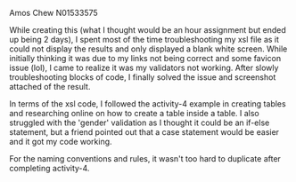 Amos Chew N01533575

While creating this (what I thought would be an hour assignment but ended up being 2 days), I spent most of the time troubleshooting my xsl file as it could not display the results and only displayed a blank white screen. While initially thinking it was due to my links not being correct and some favicon issue (lol), I came to realize it was my validators not working. After slowly troubleshooting blocks of code, I finally solved the issue and screenshot attached of the result.


In terms of the xsl code, I followed the activity-4 example in creating tables and researching online on how to create a table inside a table. I also struggled with the 'gender' validation as I thought it could be an if-else statement, but a friend pointed out that a case statement would be easier and it got my code working. 

For the naming conventions and rules, it wasn't too hard to duplicate after completing activity-4.

